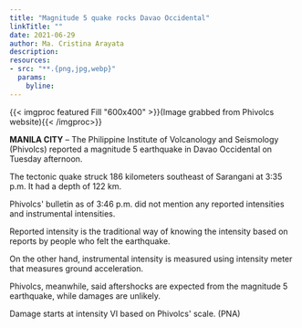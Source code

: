 ```yaml
---
title: "Magnitude 5 quake rocks Davao Occidental"
linkTitle: ""
date: 2021-06-29
author: Ma. Cristina Arayata
description:
resources:
- src: "**.{png,jpg,webp}"
  params:
    byline: 
---
```

{{< imgproc featured Fill "600x400" >}}(Image grabbed from Phivolcs website){{< /imgproc>}}

**MANILA CITY** –  The Philippine Institute of Volcanology and Seismology (Phivolcs) reported a magnitude 5 earthquake in Davao Occidental on Tuesday afternoon.

The tectonic quake struck 186 kilometers southeast of Sarangani at 3:35 p.m. It had a depth of 122 km.

Phivolcs' bulletin as of 3:46 p.m. did not mention any reported intensities and instrumental intensities.

Reported intensity is the traditional way of knowing the intensity based on reports by people who felt the earthquake.

On the other hand, instrumental intensity is measured using intensity meter that measures ground acceleration.

Phivolcs, meanwhile, said aftershocks are expected from the magnitude 5 earthquake, while damages are unlikely.

Damage starts at intensity VI based on Phivolcs' scale. (PNA) 